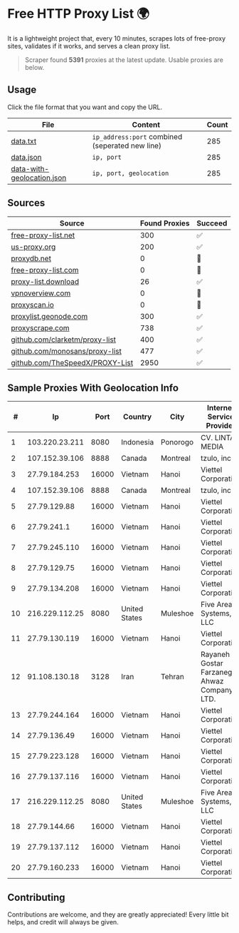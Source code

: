 
# Free HTTP Proxy List 🌍

It is a lightweight project that, every 10 minutes, scrapes lots of free-proxy sites, validates if it works, and serves a clean proxy list.


> Scraper found **5391** proxies at the latest update. Usable proxies are below.

## Usage

Click the file format that you want and copy the URL.


|File|Content|Count|
|----|-------|-----|
|[data.txt](https://raw.githubusercontent.com/themiralay/Proxy-List-World/master/data.txt)|`ip_address:port` combined (seperated new line)|285|
|[data.json](https://raw.githubusercontent.com/themiralay/Proxy-List-World/master/data.json)|`ip, port`|285|
|[data-with-geolocation.json](https://raw.githubusercontent.com/themiralay/Proxy-List-World/master/data-with-geolocation.json)|`ip, port, geolocation`|285|

## Sources

|Source|Found Proxies|Succeed|
|------|-------------|-------|
|[free-proxy-list.net](https://free-proxy-list.net)|300|✅|
|[us-proxy.org](https://www.us-proxy.org)|200|✅|
|[proxydb.net](http://proxydb.net)|0|🚫|
|[free-proxy-list.com](https://free-proxy-list.com/?page=&port=&type%5B%5D=http&type%5B%5D=https&up_time=0&search=Search)|0|🚫|
|[proxy-list.download](https://www.proxy-list.download/HTTP)|26|✅|
|[vpnoverview.com](https://vpnoverview.com/privacy/anonymous-browsing/free-proxy-servers)|0|🚫|
|[proxyscan.io](https://www.proxyscan.io)|0|🚫|
|[proxylist.geonode.com](https://proxylist.geonode.com/api/proxy-list?limit=300&page=1&sort_by=lastChecked&sort_type=desc&protocols=http,https)|300|✅|
|[proxyscrape.com](https://api.proxyscrape.com/v2/?request=displayproxies&protocol=http&timeout=10000&country=all&ssl=all&anonymity=all)|738|✅|
|[github.com/clarketm/proxy-list](https://raw.githubusercontent.com/clarketm/proxy-list/master/proxy-list-raw.txt)|400|✅|
|[github.com/monosans/proxy-list](https://raw.githubusercontent.com/monosans/proxy-list/main/proxies/http.txt)|477|✅|
|[github.com/TheSpeedX/PROXY-List](https://raw.githubusercontent.com/TheSpeedX/PROXY-List/master/http.txt)|2950|✅|


## Sample Proxies With Geolocation Info

|#|Ip|Port|Country|City|Internet Service Provider|
|-|--|----|-------|----|-------------------------|
|1|103.220.23.211|8080|Indonesia|Ponorogo|CV. LINTAS MEDIA|
|2|107.152.39.106|8888|Canada|Montreal|tzulo, inc.|
|3|27.79.184.253|16000|Vietnam|Hanoi|Viettel Corporation|
|4|107.152.39.106|8888|Canada|Montreal|tzulo, inc.|
|5|27.79.129.88|16000|Vietnam|Hanoi|Viettel Corporation|
|6|27.79.241.1|16000|Vietnam|Hanoi|Viettel Corporation|
|7|27.79.245.110|16000|Vietnam|Hanoi|Viettel Corporation|
|8|27.79.129.75|16000|Vietnam|Hanoi|Viettel Corporation|
|9|27.79.134.208|16000|Vietnam|Hanoi|Viettel Corporation|
|10|216.229.112.25|8080|United States|Muleshoe|Five Area Systems, LLC|
|11|27.79.130.119|16000|Vietnam|Hanoi|Viettel Corporation|
|12|91.108.130.18|3128|Iran|Tehran|Rayaneh Gostar Farzanegan Ahwaz Company LTD.|
|13|27.79.244.164|16000|Vietnam|Hanoi|Viettel Corporation|
|14|27.79.136.49|16000|Vietnam|Hanoi|Viettel Corporation|
|15|27.79.223.128|16000|Vietnam|Hanoi|Viettel Corporation|
|16|27.79.137.116|16000|Vietnam|Hanoi|Viettel Corporation|
|17|216.229.112.25|8080|United States|Muleshoe|Five Area Systems, LLC|
|18|27.79.144.66|16000|Vietnam|Hanoi|Viettel Corporation|
|19|27.79.137.112|16000|Vietnam|Hanoi|Viettel Corporation|
|20|27.79.160.233|16000|Vietnam|Hanoi|Viettel Corporation|



## Contributing

Contributions are welcome, and they are greatly appreciated! Every
little bit helps, and credit will always be given.

